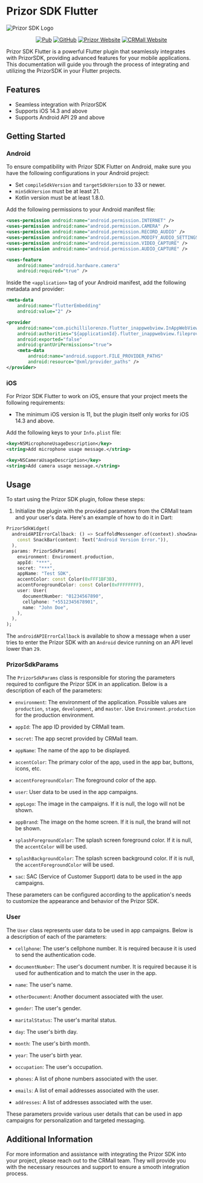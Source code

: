 # Prizor SDK Flutter

![Prizor SDK Logo](https://maven.prizor.com/assets/sdkbrand.png)

<p align="center">
<a href="https://pub.dev/packages/prizorsdk_flutter"><img src="https://img.shields.io/badge/pub.dev-0096FF" alt="Pub"></a>
<a href="https://github.com/crmall/prizorsdk_flutter"><img src="https://img.shields.io/badge/GitHub-100000?style=for-the-badge&logo=github&logoColor=white" alt="GitHub"></a>
<a href="https://prizor.com"><img src="https://img.shields.io/badge/Prizor%20Website-ffdb76" alt="Prizor Website"></a>
<a href="https://crmall.com"><img src="https://img.shields.io/badge/CRMall%20Website-3098DD" alt="CRMall Website"></a>
</p>

Prizor SDK Flutter is a powerful Flutter plugin that seamlessly integrates with PrizorSDK, providing advanced features for your mobile applications. This documentation will guide you through the process of integrating and utilizing the PrizorSDK in your Flutter projects.

## Features

- Seamless integration with PrizorSDK
- Supports iOS 14.3 and above
- Supports Android API 29 and above

## Getting Started

### Android

To ensure compatibility with Prizor SDK Flutter on Android, make sure you have the following configurations in your Android project:

- Set `compileSdkVersion` and `targetSdkVersion` to 33 or newer.
- `minSdkVersion` must be at least 21.
- Kotlin version must be at least 1.8.0.

Add the following permissions to your Android manifest file:

```xml
<uses-permission android:name="android.permission.INTERNET" />
<uses-permission android:name="android.permission.CAMERA" />
<uses-permission android:name="android.permission.RECORD_AUDIO" />
<uses-permission android:name="android.permission.MODIFY_AUDIO_SETTINGS" />
<uses-permission android:name="android.permission.VIDEO_CAPTURE" />
<uses-permission android:name="android.permission.AUDIO_CAPTURE" />

<uses-feature
    android:name="android.hardware.camera"
    android:required="true" />
```

Inside the `<application>` tag of your Android manifest, add the following metadata and provider:

```xml
<meta-data
    android:name="flutterEmbedding"
    android:value="2" />

<provider
    android:name="com.pichillilorenzo.flutter_inappwebview.InAppWebViewFileProvider"
    android:authorities="${applicationId}.flutter_inappwebview.fileprovider"
    android:exported="false"
    android:grantUriPermissions="true">
    <meta-data
        android:name="android.support.FILE_PROVIDER_PATHS"
        android:resource="@xml/provider_paths" />
</provider>
```

### iOS

For Prizor SDK Flutter to work on iOS, ensure that your project meets the following requirements:

- The minimum iOS version is 11, but the plugin itself only works for iOS 14.3 and above.

Add the following keys to your `Info.plist` file:

```xml
<key>NSMicrophoneUsageDescription</key>
<string>Add microphone usage message.</string>

<key>NSCameraUsageDescription</key>
<string>Add camera usage message.</string>
```

## Usage

To start using the Prizor SDK plugin, follow these steps:

1. Initialize the plugin with the provided parameters from the CRMall team and your user's data. Here's an example of how to do it in Dart:

```dart
PrizorSdkWidget(
  androidAPIErrorCallback: () => ScaffoldMessenger.of(context).showSnackBar(
    const SnackBar(content: Text("Android Version Error.")),
  ),
  params: PrizorSdkParams(
    environment: Environment.production,
    appId: "***",
    secret: "***",
    appName: "Test SDK",
    accentColor: const Color(0xFFF1BF3B),
    accentForegroundColor: const Color(0xFFFFFFFF),
    user: User(
      documentNumber: "01234567890",
      cellphone: "+5512345678901",
      name: "John Doe",
    ),
  ),
);
```

The `androidAPIErrorCallback` is available to show a message when a user tries to enter the Prizor SDK with an  `Android` device running on an API level lower than `29`.

### PrizorSdkParams

The `PrizorSdkParams` class is responsible for storing the parameters required to configure the Prizor SDK in an application. Below is a description of each of the parameters:

- `environment`: The environment of the application. Possible values are `production`, `stage`, `development`, and `master`. Use `Environment.production` for the production environment.

- `appId`: The app ID provided by CRMall team.

- `secret`: The app secret provided by CRMall team.

- `appName`: The name of the app to be displayed.

- `accentColor`: The primary color of the app, used in the app bar, buttons, icons, etc.

- `accentForegroundColor`: The foreground color of the app.

- `user`: User data to be used in the app campaigns.

- `appLogo`: The image in the campaigns. If it is null, the logo will not be shown.

- `appBrand`: The image on the home screen. If it is null, the brand will not be shown.

- `splashForegroundColor`: The splash screen foreground color. If it is null, the `accentColor` will be used.

- `splashBackgroundColor`: The splash screen background color. If it is null, the `accentForegroundColor` will be used.

- `sac`: SAC (Service of Customer Support) data to be used in the app campaigns.

These parameters can be configured according to the application's needs to customize the appearance and behavior of the Prizor SDK.


### User

The `User` class represents user data to be used in app campaigns. Below is a description of each of the parameters:

- `cellphone`: The user's cellphone number. It is required because it is used to send the authentication code.

- `documentNumber`: The user's document number. It is required because it is used for authentication and to match the user in the app.

- `name`: The user's name.

- `otherDocument`: Another document associated with the user.

- `gender`: The user's gender.

- `maritalStatus`: The user's marital status.

- `day`: The user's birth day.

- `month`: The user's birth month.

- `year`: The user's birth year.

- `occupation`: The user's occupation.

- `phones`: A list of phone numbers associated with the user.

- `emails`: A list of email addresses associated with the user.

- `addresses`: A list of addresses associated with the user.

These parameters provide various user details that can be used in app campaigns for personalization and targeted messaging.
## Additional Information

For more information and assistance with integrating the Prizor SDK into your project, please reach out to the CRMall team. They will provide you with the necessary resources and support to ensure a smooth integration process.